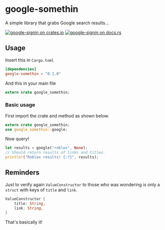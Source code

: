 # google-somethin
A simple library that grabs Google search results... 

[![google-signin on crates.io](https://img.shields.io/crates/v/google-somethin.svg)](https://crates.io/crates/google-signin)
[![google-signin on docs.rs](https://docs.rs/google-somethin/badge.svg)](https://docs.rs/google-signin)

## Usage

Insert this in `Cargo.toml`

```toml
[dependencies]
google-somethin = "0.1.0"
```

And this in your main file

```rust
extern crate google_somethin;
```

### Basic usage

First import the crate and method as shown below.
```rust
extern crate google_somethin;
use google_somethin::google;
```

Now query!
```rust
let results = google("roblox", None);
// Should return results of links and titles.
println!("Roblox results! {:?}", results);
```

## Reminders
Just to verify again `ValueConstructor` to those who was wondering is only a `struct` with keys of `title` and `link`.
```rust
ValueConstructor {
    title: String,
    link: String,
} 
``` 
That's basically it!